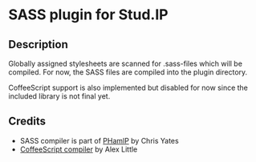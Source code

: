 # SASS plugin for Stud.IP

## Description

Globally assigned stylesheets are scanned for .sass-files which will be compiled.
For now, the SASS files are compiled into the plugin directory.

CoffeeScript support is also implemented but disabled for now since the included
library is not final yet.

## Credits

- SASS compiler is part of [PHamlP](http://code.google.com/p/phamlp/) by Chris Yates
- [CoffeeScript compiler](https://github.com/alxlit/coffeescript-php) by Alex Little
